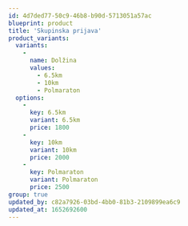 ```yaml
---
id: 4d7ded77-50c9-46b8-b90d-5713051a57ac
blueprint: product
title: 'Skupinska prijava'
product_variants:
  variants:
    -
      name: Dolžina
      values:
        - 6.5km
        - 10km
        - Polmaraton
  options:
    -
      key: 6.5km
      variant: 6.5km
      price: 1800
    -
      key: 10km
      variant: 10km
      price: 2000
    -
      key: Polmaraton
      variant: Polmaraton
      price: 2500
group: true
updated_by: c82a7926-03bd-4bb0-81b3-2109899ea6c9
updated_at: 1652692600
---
```

